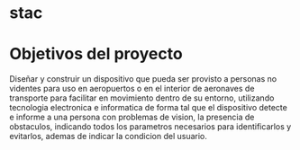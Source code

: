 # stac
# Objetivos del proyecto
 
Diseñar y construir un dispositivo que pueda ser provisto a personas no videntes para uso en aeropuertos o en el interior de aeronaves de transporte para facilitar en movimiento dentro de su entorno, utilizando tecnologia electronica e informatica de forma tal que el dispositivo detecte e informe a una persona con problemas de vision, la presencia de obstaculos, indicando todos los parametros necesarios para identificarlos y evitarlos, ademas de indicar la condicion del usuario.
